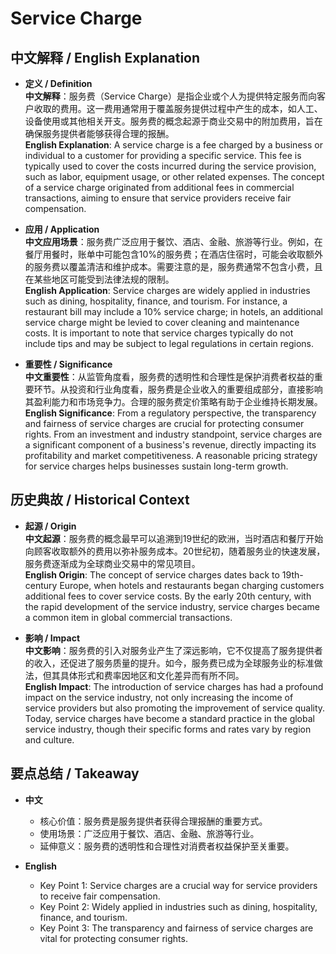 # Service Charge

## 中文解释 / English Explanation

* **定义 / Definition**  
  **中文解释**：服务费（Service Charge）是指企业或个人为提供特定服务而向客户收取的费用。这一费用通常用于覆盖服务提供过程中产生的成本，如人工、设备使用或其他相关开支。服务费的概念起源于商业交易中的附加费用，旨在确保服务提供者能够获得合理的报酬。  
  **English Explanation**: A service charge is a fee charged by a business or individual to a customer for providing a specific service. This fee is typically used to cover the costs incurred during the service provision, such as labor, equipment usage, or other related expenses. The concept of a service charge originated from additional fees in commercial transactions, aiming to ensure that service providers receive fair compensation.

* **应用 / Application**  
  **中文应用场景**：服务费广泛应用于餐饮、酒店、金融、旅游等行业。例如，在餐厅用餐时，账单中可能包含10%的服务费；在酒店住宿时，可能会收取额外的服务费以覆盖清洁和维护成本。需要注意的是，服务费通常不包含小费，且在某些地区可能受到法律法规的限制。  
  **English Application**: Service charges are widely applied in industries such as dining, hospitality, finance, and tourism. For instance, a restaurant bill may include a 10% service charge; in hotels, an additional service charge might be levied to cover cleaning and maintenance costs. It is important to note that service charges typically do not include tips and may be subject to legal regulations in certain regions.

* **重要性 / Significance**  
  **中文重要性**：从监管角度看，服务费的透明性和合理性是保护消费者权益的重要环节。从投资和行业角度看，服务费是企业收入的重要组成部分，直接影响其盈利能力和市场竞争力。合理的服务费定价策略有助于企业维持长期发展。  
  **English Significance**: From a regulatory perspective, the transparency and fairness of service charges are crucial for protecting consumer rights. From an investment and industry standpoint, service charges are a significant component of a business's revenue, directly impacting its profitability and market competitiveness. A reasonable pricing strategy for service charges helps businesses sustain long-term growth.

## 历史典故 / Historical Context

* **起源 / Origin**  
  **中文起源**：服务费的概念最早可以追溯到19世纪的欧洲，当时酒店和餐厅开始向顾客收取额外的费用以弥补服务成本。20世纪初，随着服务业的快速发展，服务费逐渐成为全球商业交易中的常见项目。  
  **English Origin**: The concept of service charges dates back to 19th-century Europe, when hotels and restaurants began charging customers additional fees to cover service costs. By the early 20th century, with the rapid development of the service industry, service charges became a common item in global commercial transactions.

* **影响 / Impact**  
  **中文影响**：服务费的引入对服务业产生了深远影响，它不仅提高了服务提供者的收入，还促进了服务质量的提升。如今，服务费已成为全球服务业的标准做法，但其具体形式和费率因地区和文化差异而有所不同。  
  **English Impact**: The introduction of service charges has had a profound impact on the service industry, not only increasing the income of service providers but also promoting the improvement of service quality. Today, service charges have become a standard practice in the global service industry, though their specific forms and rates vary by region and culture.

## 要点总结 / Takeaway

* **中文**  
  - 核心价值：服务费是服务提供者获得合理报酬的重要方式。  
  - 使用场景：广泛应用于餐饮、酒店、金融、旅游等行业。  
  - 延伸意义：服务费的透明性和合理性对消费者权益保护至关重要。

* **English**  
  - Key Point 1: Service charges are a crucial way for service providers to receive fair compensation.  
  - Key Point 2: Widely applied in industries such as dining, hospitality, finance, and tourism.  
  - Key Point 3: The transparency and fairness of service charges are vital for protecting consumer rights.